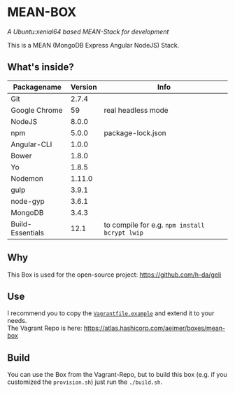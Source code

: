 # MEAN-BOX
_A Ubuntu:xenial64 based MEAN-Stack for development_

This is a MEAN (MongoDB Express Angular NodeJS) Stack.

## What's inside?
| Packagename      | Version | Info                                          |
|------------------|---------|-----------------------------------------------|
| Git              | 2.7.4   |                                               |
| Google Chrome    | 59      | real headless mode                            |
| NodeJS           | 8.0.0   |                                               |
| npm              | 5.0.0   | package-lock.json                             |
| Angular-CLI      | 1.0.0   |                                               |
| Bower            | 1.8.0   |                                               |
| Yo               | 1.8.5   |                                               |
| Nodemon          | 1.11.0  |                                               |
| gulp             | 3.9.1   |                                               |
| node-gyp         | 3.6.1   |                                               |
| MongoDB          | 3.4.3   |                                               |
| Build-Essentials | 12.1    | to compile for e.g. `npm install bcrypt lwip` |

## Why
This Box is used for the open-source project: https://github.com/h-da/geli

## Use
I recommend you to copy the [`Vagrantfile.example`](Vagrantfile.example) and extend it to your needs.   
The Vagrant Repo is here: https://atlas.hashicorp.com/aeimer/boxes/mean-box

## Build
You can use the Box from the Vagrant-Repo, but to build this box (e.g. if you customized the `provision.sh`) just run the `./build.sh`.
